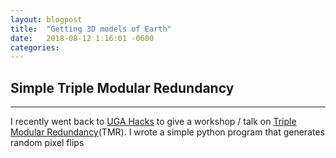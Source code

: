 ```yaml
---
layout: blogpost
title:  "Getting 3D models of Earth"
date:   2018-08-12 1:16:01 -0600
categories:
---
```


<h2>Simple Triple Modular Redundancy</h2>

---

I recently went back to [UGA Hacks](https://ugahacks.com) to give a workshop / talk
on [Triple Modular Redundancy](https://en.wikipedia.org/wiki/Triple_modular_redundancy)(TMR).
I wrote a simple python program that generates random pixel flips
